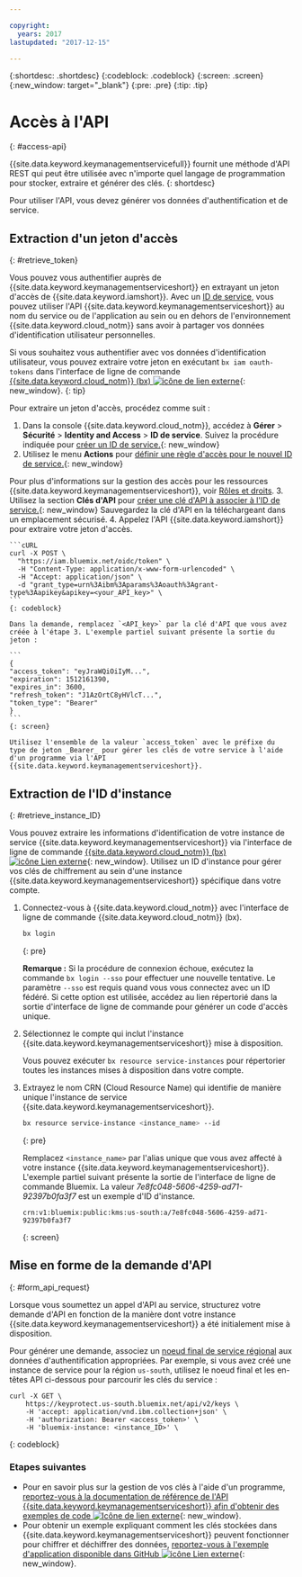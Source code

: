 ```yaml
---

copyright:
  years: 2017
lastupdated: "2017-12-15"

---
```


{:shortdesc: .shortdesc}
{:codeblock: .codeblock}
{:screen: .screen}
{:new_window: target="_blank"}
{:pre: .pre}
{:tip: .tip}

# Accès à l'API
{: #access-api}

{{site.data.keyword.keymanagementservicefull}} fournit une méthode d'API REST qui peut être utilisée avec n'importe quel langage de programmation pour stocker, extraire et générer des clés.
{: shortdesc}

Pour utiliser l'API, vous devez générer vos données d'authentification et de service. 

## Extraction d'un jeton d'accès
{: #retrieve_token}

Vous pouvez vous authentifier auprès de {{site.data.keyword.keymanagementserviceshort}} en extrayant un jeton d'accès de {{site.data.keyword.iamshort}}. Avec un [ID de service](/docs/iam/serviceid.html), vous pouvez utiliser l'API {{site.data.keyword.keymanagementserviceshort}} au nom du service ou de l'application au sein ou en dehors de l'environnement {{site.data.keyword.cloud_notm}} sans avoir à partager vos données d'identification utilisateur personnelles.  

Si vous souhaitez vous authentifier avec vos données d'identification utilisateur, vous pouvez extraire votre jeton en exécutant `bx iam oauth-tokens` dans l'interface de ligne de commande [{{site.data.keyword.cloud_notm}} (bx) ![icône de lien externe](../../icons/launch-glyph.svg "External link icon")](/docs/cloud-platform/cli/reference/bluemix_cli/get_started.html#getting-started){: new_window}.
{: tip}

Pour extraire un jeton d'accès, procédez comme suit :

1. Dans la console {{site.data.keyword.cloud_notm}}, accédez à  **Gérer** &gt; **Sécurité** &gt; **Identity and Access** &gt; **ID de service**. Suivez la procédure indiquée pour [créer un ID de service.](/docs/iam/serviceid.html#creating-a-service-id){: new_window}
2. Utilisez le menu **Actions** pour [définir une règle d'accès pour le nouvel ID de service.](/docs/iam/serviceidaccess.html#assigning-new-access){: new_window} 
    
Pour plus d'informations sur la gestion des accès pour les ressources {{site.data.keyword.keymanagementserviceshort}}, voir [Rôles et droits](/docs/services/keymgmt/keyprotect_manage_access.md#roles).
3. Utilisez la section **Clés d'API** pour [créer une clé d'API à associer à l'ID de service.](/docs/iam/serviceid_keys.html#creating-an-api-key-for-a-service-id){: new_window} Sauvegardez la clé d'API en la téléchargeant dans un emplacement sécurisé.
4. Appelez l'API {{site.data.keyword.iamshort}} pour extraire votre jeton d'accès.

    ```cURL
    curl -X POST \
      "https://iam.bluemix.net/oidc/token" \
      -H "Content-Type: application/x-www-form-urlencoded" \
      -H "Accept: application/json" \
      -d "grant_type=urn%3Aibm%3Aparams%3Aoauth%3Agrant-type%3Aapikey&apikey=<your_API_key>" \
    ```
    {: codeblock}

    Dans la demande, remplacez `<API_key>` par la clé d'API que vous avez créée à l'étape 3. L'exemple partiel suivant présente la sortie du jeton :

    ```
    {
    "access_token": "eyJraWQiOiIyM...",
    "expiration": 1512161390,
    "expires_in": 3600,
    "refresh_token": "J1AzOrtC8yHVlcT...",
    "token_type": "Bearer"
    }
    ```
    {: screen}

    Utilisez l'ensemble de la valeur `access_token` avec le préfixe du type de jeton _Bearer_ pour gérer les clés de votre service à l'aide d'un programme via l'API {{site.data.keyword.keymanagementserviceshort}}. 

## Extraction de l'ID d'instance
{: #retrieve_instance_ID}

Vous pouvez extraire les informations d'identification de votre instance de service {{site.data.keyword.keymanagementserviceshort}} via l'interface de ligne de commande [{{site.data.keyword.cloud_notm}} (bx) ![icône Lien externe](../../icons/launch-glyph.svg "External link icon")](/docs/cloud-platform/cli/reference/bluemix_cli/get_started.html#getting-started){: new_window}. Utilisez un ID d'instance pour gérer vos clés de chiffrement au sein d'une instance {{site.data.keyword.keymanagementserviceshort}} spécifique dans votre compte.  

1. Connectez-vous à {{site.data.keyword.cloud_notm}} avec l'interface de ligne de commande {{site.data.keyword.cloud_notm}} (bx).

    ```sh
    bx login 
    ```
    {: pre}

    **Remarque :** Si la procédure de connexion échoue, exécutez la commande `bx login --sso` pour effectuer une nouvelle tentative. Le paramètre `--sso` est requis quand vous vous connectez avec un ID fédéré. Si cette option est utilisée, accédez au lien répertorié dans la sortie d'interface de ligne de commande pour générer un code d'accès unique.

2. Sélectionnez le compte qui inclut l'instance {{site.data.keyword.keymanagementserviceshort}} mise à disposition.

    Vous pouvez exécuter `bx resource service-instances` pour répertorier toutes les instances mises à disposition dans votre compte.

3. Extrayez le nom CRN (Cloud Resource Name) qui identifie de manière unique l'instance de service {{site.data.keyword.keymanagementserviceshort}}. 

    ```sh
    bx resource service-instance <instance_name> --id
    ```
    {: pre}

    Remplacez `<instance_name>` par l'alias unique que vous avez affecté à votre instance {{site.data.keyword.keymanagementserviceshort}}. L'exemple partiel suivant présente la sortie de l'interface de ligne de commande Bluemix. La valeur _7e8fc048-5606-4259-ad71-92397b0fa3f7_ est un exemple d'ID d'instance.

    ```
    crn:v1:bluemix:public:kms:us-south:a/7e8fc048-5606-4259-ad71-92397b0fa3f7
    ```
    {: screen}

## Mise en forme de la demande d'API
{: #form_api_request}

Lorsque vous soumettez un appel d'API au service, structurez votre demande d'API en fonction de la manière dont votre instance {{site.data.keyword.keymanagementserviceshort}} a été initialement mise à disposition. 

Pour générer une demande, associez un [noeud final de service régional](/docs/services/keymgmt/keyprotect_regions.html) aux données d'authentification appropriées. Par exemple, si  vous avez créé une instance de service pour la région `us-south`, utilisez le noeud final et les en-têtes API ci-dessous pour parcourir les clés du service :

```cURL
curl -X GET \
    https://keyprotect.us-south.bluemix.net/api/v2/keys \
    -H 'accept: application/vnd.ibm.collection+json' \
    -H 'authorization: Bearer <access_token>' \
    -H 'bluemix-instance: <instance_ID>' \
```
{: codeblock}

### Etapes suivantes

- Pour en savoir plus sur la gestion de vos clés à l'aide d'un programme, [reportez-vous à la documentation de référence de l'API {{site.data.keyword.keymanagementserviceshort}} afin d'obtenir des exemples de code ![Icône de lien externe](../../icons/launch-glyph.svg "Icône de lien externe")](https://console.ng.bluemix.net/apidocs/639){: new_window}.
- Pour obtenir un exemple expliquant comment les clés stockées dans {{site.data.keyword.keymanagementserviceshort}} peuvent fonctionner pour chiffrer et déchiffrer des données, [reportez-vous à l'exemple d'application disponible dans GitHub ![icône Lien externe](../../icons/launch-glyph.svg "icône Lien externe")](https://github.com/IBM-Bluemix/key-protect-helloworld-python){: new_window}.
